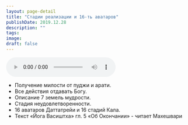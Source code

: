 ```yaml
---
layout: page-detail
title: "Стадии реализации и 16-ть аватаров"
publishDate: 2019.12.28
description: ""
tags:
image:
draft: false
---
```


<audio title="2019.12.28 - Стадии реализации и 16-ть аватаров.mp3" src="https://filer-api.advayta.org/v1.0/public/files/73257" controls=""></audio>

* Получение милости от пуджи и арати.
* Все действия отдавать Богу.
* Описание 7 земель мудрости.
* Стадия неудовлетворенности.
* 16 аватаров Даттатрейи и 16 стадий Кала.
* Текст «Йога Васиштха» гл. 5 «Об Окончании» - читает Махешвари

  
